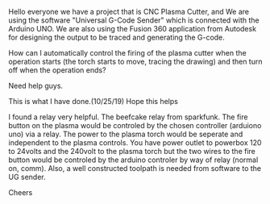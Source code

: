 Hello everyone we have a project that is CNC Plasma Cutter, and We are using the software "Universal G-Code Sender" which is connected with the Arduino UNO. We are also using the Fusion 360 application from Autodesk for designing the output to be traced and generating the G-code.

How can I automatically control the firing of the plasma cutter when the operation starts (the torch starts to move, tracing the drawing) and then turn off when the operation ends?

Need help guys.


  This is what I have done.(10/25/19)  Hope this helps

I found a relay very helpful.  The beefcake relay from sparkfunk.  The fire button on the plasma would be controled by the chosen controller (arduiono uno) via a relay.  The power to the plasma torch would be seperate and independent to the plasma controls.  You have power outlet to powerbox 120 to 24volts and the 240volt to the plasma torch but the two wires to the fire button would be controled by the arduino controler by way of relay (normal on, comm).
Also, a well constructed toolpath is needed from software to the UG sender.

Cheers